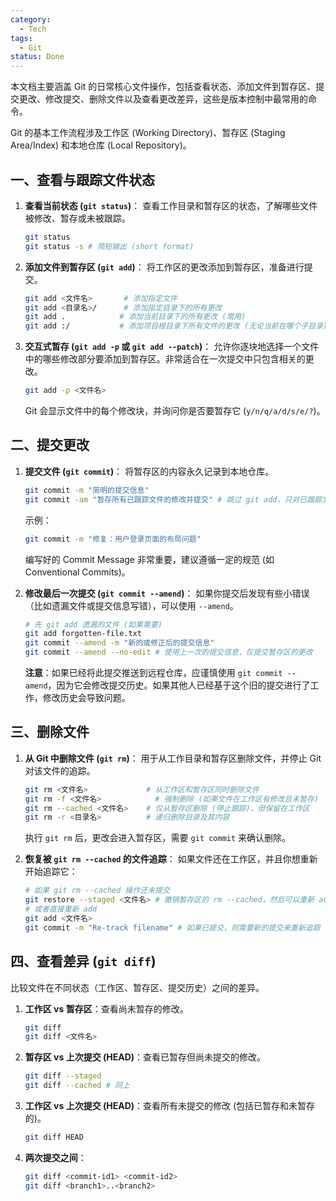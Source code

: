 ```yaml
---
category:
  - Tech
tags:
  - Git
status: Done
---
```

本文档主要涵盖 Git 的日常核心文件操作，包括查看状态、添加文件到暂存区、提交更改、修改提交、删除文件以及查看更改差异，这些是版本控制中最常用的命令。

Git 的基本工作流程涉及工作区 (Working Directory)、暂存区 (Staging Area/Index) 和本地仓库 (Local Repository)。

## 一、查看与跟踪文件状态

1.  **查看当前状态 (`git status`)**：
    查看工作目录和暂存区的状态，了解哪些文件被修改、暂存或未被跟踪。
    ```bash
    git status
    git status -s # 简短输出 (short format)
    ```

2.  **添加文件到暂存区 (`git add`)**：
    将工作区的更改添加到暂存区，准备进行提交。
    ```bash
    git add <文件名>       # 添加指定文件
    git add <目录名>/      # 添加指定目录下的所有更改
    git add .            # 添加当前目录下的所有更改 (常用)
    git add :/           # 添加项目根目录下所有文件的更改 (无论当前在哪个子目录)
    ```

3.  **交互式暂存 (`git add -p` 或 `git add --patch`)**：
    允许你逐块地选择一个文件中的哪些修改部分要添加到暂存区。非常适合在一次提交中只包含相关的更改。
    ```bash
    git add -p <文件名>
    ```
    Git 会显示文件中的每个修改块，并询问你是否要暂存它 (`y/n/q/a/d/s/e/?`)。

## 二、提交更改

1.  **提交文件 (`git commit`)**：
    将暂存区的内容永久记录到本地仓库。
    ```bash
    git commit -m "简明的提交信息"
    git commit -am "暂存所有已跟踪文件的修改并提交" # 跳过 git add，只对已跟踪文件有效
    ```
    示例：
    ```bash
    git commit -m "修复：用户登录页面的布局问题"
    ```
    编写好的 Commit Message 非常重要，建议遵循一定的规范 (如 Conventional Commits)。

2.  **修改最后一次提交 (`git commit --amend`)**：
    如果你提交后发现有些小错误（比如遗漏文件或提交信息写错），可以使用 `--amend`。
    ```bash
    # 先 git add 遗漏的文件 (如果需要)
    git add forgotten-file.txt
    git commit --amend -m "新的或修正后的提交信息"
    git commit --amend --no-edit # 使用上一次的提交信息，仅提交暂存区的更改
    ```
    **注意**：如果已经将此提交推送到远程仓库，应谨慎使用 `git commit --amend`，因为它会修改提交历史。如果其他人已经基于这个旧的提交进行了工作，修改历史会导致问题。

## 三、删除文件

1.  **从 Git 中删除文件 (`git rm`)**：
    用于从工作目录和暂存区删除文件，并停止 Git 对该文件的追踪。
    ```bash
    git rm <文件名>             # 从工作区和暂存区同时删除文件
    git rm -f <文件名>            # 强制删除 (如果文件在工作区有修改且未暂存)
    git rm --cached <文件名>    # 仅从暂存区删除 (停止跟踪)，但保留在工作区
    git rm -r <目录名>          # 递归删除目录及其内容
    ```
    执行 `git rm` 后，更改会进入暂存区，需要 `git commit` 来确认删除。

2.  **恢复被 `git rm --cached` 的文件追踪**：
    如果文件还在工作区，并且你想重新开始追踪它：
    ```bash
    # 如果 git rm --cached 操作还未提交
    git restore --staged <文件名> # 撤销暂存区的 rm --cached，然后可以重新 add
    # 或者直接重新 add
    git add <文件名>
    git commit -m "Re-track filename" # 如果已提交，则需要新的提交来重新追踪
    ```

## 四、查看差异 (`git diff`)

比较文件在不同状态（工作区、暂存区、提交历史）之间的差异。

1.  **工作区 vs 暂存区**：查看尚未暂存的修改。
    ```bash
    git diff
    git diff <文件名>
    ```

2.  **暂存区 vs 上次提交 (HEAD)**：查看已暂存但尚未提交的修改。
    ```bash
    git diff --staged
    git diff --cached # 同上
    ```

3.  **工作区 vs 上次提交 (HEAD)**：查看所有未提交的修改 (包括已暂存和未暂存的)。
    ```bash
    git diff HEAD
    ```

4.  **两次提交之间**：
    ```bash
    git diff <commit-id1> <commit-id2>
    git diff <branch1>..<branch2>
    ```